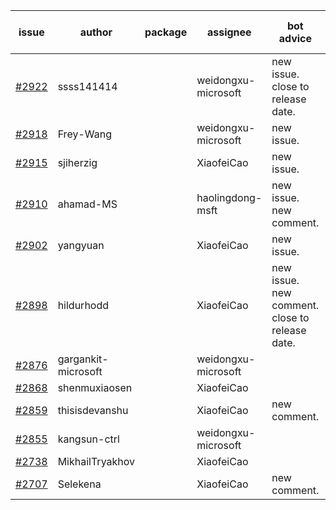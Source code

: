 | issue | author | package | assignee | bot advice | created date of issue | target release date | date from target |
| ------ | ------ | ------ | ------ | ------ | ------ | ------ | :-----: |
| [#2922](https://github.com/Azure/sdk-release-request/issues/2922) | ssss141414 |  | weidongxu-microsoft | new issue. close to release date.  | 06-15 | 06-20 | 1 |
| [#2918](https://github.com/Azure/sdk-release-request/issues/2918) | Frey-Wang |  | weidongxu-microsoft | new issue. | 06-15 | 06-22 |  |
| [#2915](https://github.com/Azure/sdk-release-request/issues/2915) | sjiherzig |  | XiaofeiCao | new issue. | 06-13 | 06-30 |  |
| [#2910](https://github.com/Azure/sdk-release-request/issues/2910) | ahamad-MS |  | haolingdong-msft | new issue. new comment. | 06-13 | 06-15 |  |
| [#2902](https://github.com/Azure/sdk-release-request/issues/2902) | yangyuan |  | XiaofeiCao | new issue. | 06-07 | 06-09 |  |
| [#2898](https://github.com/Azure/sdk-release-request/issues/2898) | hildurhodd |  | XiaofeiCao | new issue. new comment. close to release date.  | 06-07 | 06-21 | 2 |
| [#2876](https://github.com/Azure/sdk-release-request/issues/2876) | gargankit-microsoft |  | weidongxu-microsoft |  | 06-03 | 06-30 |  |
| [#2868](https://github.com/Azure/sdk-release-request/issues/2868) | shenmuxiaosen |  | XiaofeiCao |  | 06-01 | 06-03 |  |
| [#2859](https://github.com/Azure/sdk-release-request/issues/2859) | thisisdevanshu |  | XiaofeiCao | new comment. | 05-31 | 06-14 |  |
| [#2855](https://github.com/Azure/sdk-release-request/issues/2855) | kangsun-ctrl |  | weidongxu-microsoft |  | 05-31 | 06-02 |  |
| [#2738](https://github.com/Azure/sdk-release-request/issues/2738) | MikhailTryakhov |  | XiaofeiCao |  | 04-25 | 05-02 |  |
| [#2707](https://github.com/Azure/sdk-release-request/issues/2707) | Selekena |  | XiaofeiCao | new comment. | 04-15 | 05-02 |  |
